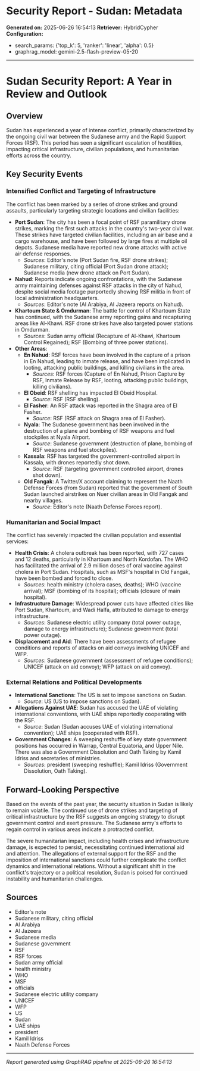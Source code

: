 # Security Report - Sudan: Metadata

**Generated on:** 2025-06-26 16:54:13
**Retriever:** HybridCypher
**Configuration:**
- search_params: {'top_k': 5, 'ranker': 'linear', 'alpha': 0.5}
- graphrag_model: gemini-2.5-flash-preview-05-20

---

# Sudan Security Report: A Year in Review and Outlook

## Overview

Sudan has experienced a year of intense conflict, primarily characterized by the ongoing civil war between the Sudanese army and the Rapid Support Forces (RSF). This period has seen a significant escalation of hostilities, impacting critical infrastructure, civilian populations, and humanitarian efforts across the country.

## Key Security Events

### Intensified Conflict and Targeting of Infrastructure

The conflict has been marked by a series of drone strikes and ground assaults, particularly targeting strategic locations and civilian facilities:

*   **Port Sudan**: The city has been a focal point of RSF paramilitary drone strikes, marking the first such attacks in the country's two-year civil war. These strikes have targeted civilian facilities, including an air base and a cargo warehouse, and have been followed by large fires at multiple oil depots. Sudanese media have reported new drone attacks with active air defense responses.
    *   *Sources*: Editor's note (Port Sudan fire, RSF drone strikes); Sudanese military, citing official (Port Sudan drone attack); Sudanese media (new drone attack on Port Sudan).
*   **Nahud**: Reports indicate ongoing confrontations, with the Sudanese army maintaining defenses against RSF attacks in the city of Nahud, despite social media footage purportedly showing RSF militia in front of local administration headquarters.
    *   *Sources*: Editor's note (Al Arabiya, Al Jazeera reports on Nahud).
*   **Khartoum State & Omdurman**: The battle for control of Khartoum State has continued, with the Sudanese army reporting gains and recapturing areas like Al-Khawi. RSF drone strikes have also targeted power stations in Omdurman.
    *   *Sources*: Sudan army official (Recapture of Al-Khawi, Khartoum Control Regained); RSF (Bombing of three power stations).
*   **Other Areas**:
    *   **En Nahud**: RSF forces have been involved in the capture of a prison in En Nahud, leading to inmate release, and have been implicated in looting, attacking public buildings, and killing civilians in the area.
        *   *Sources*: RSF forces (Capture of En Nahud, Prison Capture by RSF, Inmate Release by RSF, looting, attacking public buildings, killing civilians).
    *   **El Obeid**: RSF shelling has impacted El Obeid Hospital.
        *   *Source*: RSF (RSF shelling).
    *   **El Fasher**: An RSF attack was reported in the Shagra area of El Fasher.
        *   *Source*: RSF (RSF attack on Shagra area of El Fasher).
    *   **Nyala**: The Sudanese government has been involved in the destruction of a plane and bombing of RSF weapons and fuel stockpiles at Nyala Airport.
        *   *Source*: Sudanese government (destruction of plane, bombing of RSF weapons and fuel stockpiles).
    *   **Kassala**: RSF has targeted the government-controlled airport in Kassala, with drones reportedly shot down.
        *   *Source*: RSF (targeting government controlled airport, drones shot down).
    *   **Old Fangak**: A Twitter/X account claiming to represent the Naath Defense Forces (from Sudan) reported that the government of South Sudan launched airstrikes on Nuer civilian areas in Old Fangak and nearby villages.
        *   *Source*: Editor's note (Naath Defense Forces report).

### Humanitarian and Social Impact

The conflict has severely impacted the civilian population and essential services:

*   **Health Crisis**: A cholera outbreak has been reported, with 727 cases and 12 deaths, particularly in Khartoum and North Kordofan. The WHO has facilitated the arrival of 2.9 million doses of oral vaccine against cholera in Port Sudan. Hospitals, such as MSF's hospital in Old Fangak, have been bombed and forced to close.
    *   *Sources*: health ministry (cholera cases, deaths); WHO (vaccine arrival); MSF (bombing of its hospital); officials (closure of main hospital).
*   **Infrastructure Damage**: Widespread power cuts have affected cities like Port Sudan, Khartoum, and Wadi Halfa, attributed to damage to energy infrastructure.
    *   *Sources*: Sudanese electric utility company (total power outage, damage to energy infrastructure); Sudanese government (total power outage).
*   **Displacement and Aid**: There have been assessments of refugee conditions and reports of attacks on aid convoys involving UNICEF and WFP.
    *   *Sources*: Sudanese government (assessment of refugee conditions); UNICEF (attack on aid convoy); WFP (attack on aid convoy).

### External Relations and Political Developments

*   **International Sanctions**: The US is set to impose sanctions on Sudan.
    *   *Source*: US (US to impose sanctions on Sudan).
*   **Allegations Against UAE**: Sudan has accused the UAE of violating international conventions, with UAE ships reportedly cooperating with the RSF.
    *   *Source*: Sudan (Sudan accuses UAE of violating international convention); UAE ships (cooperated with RSF).
*   **Government Changes**: A sweeping reshuffle of key state government positions has occurred in Warrap, Central Equatoria, and Upper Nile. There was also a Government Dissolution and Oath Taking by Kamil Idriss and secretaries of ministries.
    *   *Sources*: president (sweeping reshuffle); Kamil Idriss (Government Dissolution, Oath Taking).

## Forward-Looking Perspective

Based on the events of the past year, the security situation in Sudan is likely to remain volatile. The continued use of drone strikes and targeting of critical infrastructure by the RSF suggests an ongoing strategy to disrupt government control and exert pressure. The Sudanese army's efforts to regain control in various areas indicate a protracted conflict.

The severe humanitarian impact, including health crises and infrastructure damage, is expected to persist, necessitating continued international aid and attention. The allegations of external support for the RSF and the imposition of international sanctions could further complicate the conflict dynamics and international relations. Without a significant shift in the conflict's trajectory or a political resolution, Sudan is poised for continued instability and humanitarian challenges.

## Sources

*   Editor's note
*   Sudanese military, citing official
*   Al Arabiya
*   Al Jazeera
*   Sudanese media
*   Sudanese government
*   RSF
*   RSF forces
*   Sudan army official
*   health ministry
*   WHO
*   MSF
*   officials
*   Sudanese electric utility company
*   UNICEF
*   WFP
*   US
*   Sudan
*   UAE ships
*   president
*   Kamil Idriss
*   Naath Defense Forces

---

*Report generated using GraphRAG pipeline at 2025-06-26 16:54:13*